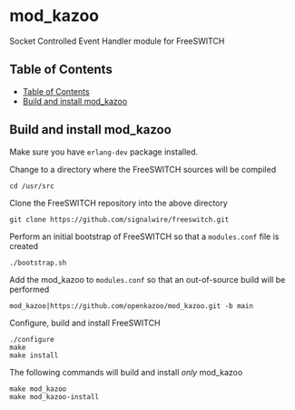 # mod_kazoo

Socket Controlled Event Handler module for FreeSWITCH

## Table of Contents

* [Table of Contents](#table-of-contents)
* [Build and install mod_kazoo](#build-and-install-mod_kazoo)

## Build and install mod_kazoo

Make sure you have `erlang-dev` package installed.

Change to a directory where the FreeSWITCH sources will be compiled

```
cd /usr/src
```

Clone the FreeSWITCH repository into the above directory

```
git clone https://github.com/signalwire/freeswitch.git
```

Perform an initial bootstrap of FreeSWITCH so that a `modules.conf` file is created

```
./bootstrap.sh
```

Add the mod_kazoo to `modules.conf` so that an out-of-source build will be performed

```
mod_kazoo|https://github.com/openkazoo/mod_kazoo.git -b main
```

Configure, build and install FreeSWITCH

```
./configure
make
make install
```

The following commands will build and install *only* mod_kazoo

```
make mod_kazoo
make mod_kazoo-install
```